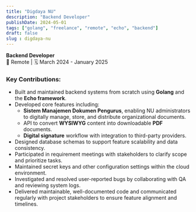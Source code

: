 ```yaml
---
title: "Digdaya NU"
description: "Backend Developer"
publishDate: 2024-05-01
tags: ["golang", "freelance", "remote", "echo", "backend"]
draft: false
slug : digdaya-nu
---
```


**Backend Developer**<br>
📍 Remote | 🗓️ March 2024 - January 2025

### **Key Contributions:**

- Built and maintained backend systems from scratch using **Golang** and the **Echo framework**.
- Developed core features including:
  - **Sistem Manajemen Dokumen Pengurus**, enabling NU administrators to digitally manage, store, and distribute organizational documents.
  - API to convert **WYSIWYG** content into downloadable **PDF** documents.
  - **Digital signature** workflow with integration to third-party providers.
- Designed database schemas to support feature scalability and data consistency.
- Participated in requirement meetings with stakeholders to clarify scope and prioritize tasks.
- Maintained secret keys and other configuration settings within the cloud environment.
- Investigated and resolved user-reported bugs by collaborating with QA and reviewing system logs.
- Delivered maintainable, well-documented code and communicated regularly with project stakeholders to ensure feature alignment and timelines.
